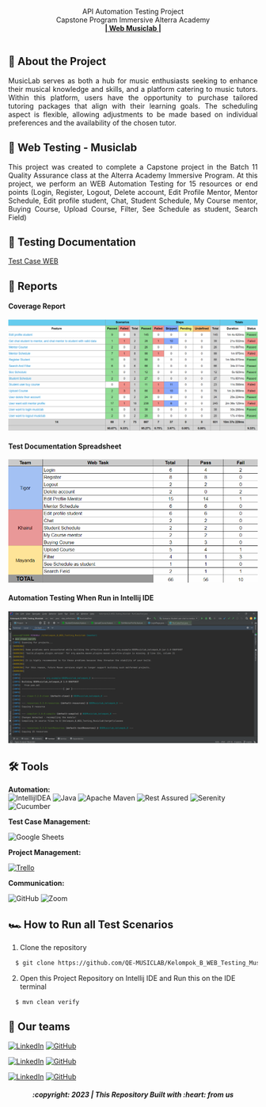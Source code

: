  <p align="center">
    API Automation Testing Project
    <br />
    Capstone Program Immersive Alterra Academy
    <br />
    <a href="https://music-lab-immersive.netlify.app/"><strong>| Web Musiclab |</strong></a>
    <br />
    <br />
  </p>
</div>

## 📑 About the Project

<p align="justify">MusicLab serves as both a hub for music enthusiasts seeking to enhance their musical knowledge and skills, and a platform catering to music tutors. Within this platform, users have the opportunity to purchase tailored tutoring packages that align with their learning goals. The scheduling aspect is flexible, allowing adjustments to be made based on individual preferences and the availability of the chosen tutor.</p>

## 📑 Web Testing - Musiclab

<p align="justify">This project was created to complete a Capstone project in the Batch 11 Quality Assurance class at the Alterra Academy Immersive Program. At this project, we perform an WEB Automation Testing for 15 resources or end points (Login, Register, Logout, Delete account, Edit Profile Mentor, Mentor Schedule, Edit profile student, Chat, Student Schedule, My Course mentor, Buying Course, Upload Course, Filter, See Schedule as student, Search Field)</p>

## 📓 Testing Documentation
[Test Case WEB](https://docs.google.com/spreadsheets/d/1AVUGRSZwGUWmaXON43yPEXqfQSebuyW3wl9HmGBn2O0/edit#gid=0)

## 📝 Reports

#### Coverage Report
![report-api-cpverage](https://github.com/QE-MUSICLAB/Kelompok_B_WEB_Testing_Musiclab/blob/master/Report%20Pic/Screenshot%20(1064).png)

#### Test Documentation Spreadsheet
![report-api-chats](https://github.com/QE-MUSICLAB/Kelompok_B_WEB_Testing_Musiclab/blob/master/Report%20Pic/Screenshot%20(1099).png)

#### Automation Testing When Run in Intellij IDE
![report-api-runningtest](https://github.com/QE-MUSICLAB/Kelompok_B_WEB_Testing_Musiclab/blob/master/Report%20Pic/Screenshot%20(1068).png)


## 🛠 Tools

**Automation:**  
![IntellijIDEA](https://img.shields.io/badge/IntelliJIDEA-000000.svg?style=for-the-badge&logo=intellij-idea&logoColor=white)
![Java](https://img.shields.io/badge/java-%23ED8B00.svg?style=for-the-badge&logo=java&logoColor=white)
![Apache Maven](https://img.shields.io/badge/Apache%20Maven-C71A36?style=for-the-badge&logo=Apache%20Maven&logoColor=white)
![Rest Assured](https://img.shields.io/badge/-rest%20assured-000000?style=for-the-badge&logo=rest-assured&logoColor=black)
![Serenity](https://img.shields.io/badge/-serenity-16a67a?style=for-the-badge&logo=serenity&logoColor=black)
![Cucumber](https://img.shields.io/badge/-cucumber-4bc47b?style=for-the-badge&logo=cucumber&logoColor=black)

**Test Case Management:**  

![Google Sheets](https://img.shields.io/badge/-Google%20sheets-4bc47b?style=for-the-badge&logoColor=black)

**Project Management:** 

[![Trello](https://img.shields.io/badge/Trello-%23026AA7.svg?style=for-the-badge&logo=Trello&logoColor=white)](https://trello.com/b/x4mtkPka/cookit)

**Communication:**  

![GitHub](https://img.shields.io/badge/github%20Project-%23121011.svg?style=for-the-badge&logo=github&logoColor=white)
![Zoom](https://img.shields.io/badge/Zoom-2D8CFF?style=for-the-badge&logo=zoom&logoColor=white)

## 🏎️ How to Run all Test Scenarios

1. Clone the repository
```bash
  $ git clone https://github.com/QE-MUSICLAB/Kelompok_B_WEB_Testing_Musiclab.git
```
2. Open  this Project Repository on Intellij IDE and Run this on the IDE terminal

```bash
  $ mvn clean verify
```


## 📱 Our teams

  [![LinkedIn](https://img.shields.io/badge/-Rolando%20Tigor-white?style=for-the-badge&logo=linkedin&logoColor=blue)](https://www.linkedin.com/in/rolando-tigor-b02565173)
  [![GitHub](https://img.shields.io/badge/-RolandoTigor-white?style=for-the-badge&logo=github&logoColor=black)](https://github.com/tigorrr4/)

  [![LinkedIn](https://img.shields.io/badge/-MKhairul%20Fahmi-white?style=for-the-badge&logo=linkedin&logoColor=blue)](https://www.linkedin.com/in/mkhairul-fahmi-rasyidin-0723411ba)
  [![GitHub](https://img.shields.io/badge/-MKhairulFahmi-white?style=for-the-badge&logo=github&logoColor=black)](https://github.com/sultanjoss/)

  [![LinkedIn](https://img.shields.io/badge/-Mayanda%20Kartika-white?style=for-the-badge&logo=linkedin&logoColor=blue)](https://www.linkedin.com/in/mayanda-k-1718901a6)
  [![GitHub](https://img.shields.io/badge/-MayandaKartika-white?style=for-the-badge&logo=github&logoColor=black)](https://github.com/mayyanddaa/)



<h5>
<p align="center">:copyright: 2023 | This Repository Built with :heart: from us</p>
</h5>
